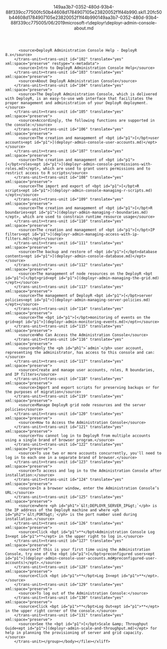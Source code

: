 <?xml version="1.0"?><xliff version="1.2" xmlns="urn:oasis:names:tc:xliff:document:1.2" xmlns:xsi="http://www.w3.org/2001/XMLSchema-instance" xsi:schemaLocation="urn:oasis:names:tc:xliff:document:1.2 xliff-core-1.2-transitional.xsd"><file datatype="xml" original="deployr-admin-console-about.md" source-language="en-US" target-language="en-US"><header><tool tool-id="mdxliff" tool-name="mdxliff" tool-version="1.0-1931010" tool-company="Microsoft" /><xliffext:skl_file_name xmlns:xliffext="urn:microsoft:content:schema:xliffextensions">149aa3b7-0352-480d-93b4-88f339cc77500fc50b44608d1784907105e23820052f1f44b990.skl</xliffext:skl_file_name><xliffext:version xmlns:xliffext="urn:microsoft:content:schema:xliffextensions">1.2</xliffext:version><xliffext:ms.openlocfilehash xmlns:xliffext="urn:microsoft:content:schema:xliffextensions">0fc50b44608d1784907105e23820052f1f44b990</xliffext:ms.openlocfilehash><xliffext:ms.sourcegitcommit xmlns:xliffext="urn:microsoft:content:schema:xliffextensions">149aa3b7-0352-480d-93b4-88f339cc7750</xliffext:ms.sourcegitcommit><xliffext:ms.lasthandoff xmlns:xliffext="urn:microsoft:content:schema:xliffextensions">05/06/2019</xliffext:ms.lasthandoff><xliffext:ms.openlocfilepath xmlns:xliffext="urn:microsoft:content:schema:xliffextensions">microsoft-r\deployr\deployr-admin-console-about.md</xliffext:ms.openlocfilepath></header><body><group id="content" extype="content"><trans-unit id="101" translate="yes" xml:space="preserve" restype="x-metadata">
          <source>DeployR Administration Console Help - DeployR 8.x</source>
        </trans-unit><trans-unit id="102" translate="yes" xml:space="preserve" restype="x-metadata">
          <source>Intro to DeployR Administration Console Help</source>
        </trans-unit><trans-unit id="103" translate="yes" xml:space="preserve">
          <source>About DeployR Administration Console</source>
        </trans-unit><trans-unit id="104" translate="yes" xml:space="preserve">
          <source>The DeployR Administration Console, which is delivered with DeployR, is an easy-to-use web interface that facilitates the proper management and administration of your DeployR deployment.</source>
        </trans-unit><trans-unit id="105" translate="yes" xml:space="preserve">
          <source>Accordingly, the following functions are supported in the console:</source>
        </trans-unit><trans-unit id="106" translate="yes" xml:space="preserve">
          <source>The creation and management of <bpt id="p1">[</bpt>user accounts<ept id="p1">](deployr-admin-console-user-accounts.md)</ept></source>
        </trans-unit><trans-unit id="107" translate="yes" xml:space="preserve">
          <source>The creation and management of <bpt id="p1">[</bpt>roles<ept id="p1">](deployr-admin-console-permissions-with-roles.md)</ept>, which are used to grant users permissions and to restrict access to R scripts</source>
        </trans-unit><trans-unit id="108" translate="yes" xml:space="preserve">
          <source>The import and export of <bpt id="p1">[</bpt>R scripts<ept id="p1">](deployr-admin-console-managing-r-scripts.md)</ept></source>
        </trans-unit><trans-unit id="109" translate="yes" xml:space="preserve">
          <source>The creation and management of <bpt id="p1">[</bpt>R boundaries<ept id="p1">](deployr-admin-managing-r-boundaries.md)</ept>, which are used to constrain runtime resource usage</source>
        </trans-unit><trans-unit id="110" translate="yes" xml:space="preserve">
          <source>The creation and management of <bpt id="p1">[</bpt>IP filters<ept id="p1">](deployr-admin-managing-access-with-ip-filters.md)</ept></source>
        </trans-unit><trans-unit id="111" translate="yes" xml:space="preserve">
          <source>The backup and restore of <bpt id="p1">[</bpt>database contents<ept id="p1">](deployr-admin-console-database.md)</ept></source>
        </trans-unit><trans-unit id="112" translate="yes" xml:space="preserve">
          <source>The management of node resources on the DeployR <bpt id="p1">[</bpt>grid<ept id="p1">](deployr-admin-managing-the-grid.md)</ept></source>
        </trans-unit><trans-unit id="113" translate="yes" xml:space="preserve">
          <source>The management of DeployR <bpt id="p1">[</bpt>server policies<ept id="p1">](deployr-admin-managing-server-policies.md)</ept></source>
        </trans-unit><trans-unit id="114" translate="yes" xml:space="preserve">
          <source>The <bpt id="p1">[</bpt>monitoring of events on the grid<ept id="p1">](deployr-admin-monitoring-events.md)</ept></source>
        </trans-unit><trans-unit id="115" translate="yes" xml:space="preserve">
          <source>Who Can Access the Administration Console</source>
        </trans-unit><trans-unit id="116" translate="yes" xml:space="preserve">
          <source>Only the <ph id="ph1">`admin`</ph> user account, representing the administrator, has access to this console and can:</source>
        </trans-unit><trans-unit id="117" translate="yes" xml:space="preserve">
          <source>Create and manage user accounts, roles, R boundaries, and IP filters</source>
        </trans-unit><trans-unit id="118" translate="yes" xml:space="preserve">
          <source>Import and export scripts for preserving backups or for the purposes of migration</source>
        </trans-unit><trans-unit id="119" translate="yes" xml:space="preserve">
          <source>Manage DeployR grid node resources and the server policies</source>
        </trans-unit><trans-unit id="120" translate="yes" xml:space="preserve">
          <source>How to Access the Administration Console</source>
        </trans-unit><trans-unit id="121" translate="yes" xml:space="preserve">
          <source>You cannot log in to DeployR from multiple accounts using a single brand of browser program.</source>
        </trans-unit><trans-unit id="122" translate="yes" xml:space="preserve">
          <source>To use two or more accounts concurrently, you'll need to log in to each one in a separate brand of browser.</source>
        </trans-unit><trans-unit id="123" translate="yes" xml:space="preserve">
          <source>To access and log in to the Administration Console after installation:</source>
        </trans-unit><trans-unit id="124" translate="yes" xml:space="preserve">
          <source>In a browser window, enter the Administration Console’s URL:</source>
        </trans-unit><trans-unit id="125" translate="yes" xml:space="preserve">
          <source>where <ph id="ph1">`&lt;DEPLOYR_SERVER_IP&gt;`</ph> is the IP address of the DeployR machine and where <ph id="ph2">`&lt;PORT&gt;`</ph> is the port number used during installation.</source>
        </trans-unit><trans-unit id="126" translate="yes" xml:space="preserve">
          <source>Click <bpt id="p1">**</bpt>Administration Console Log In<ept id="p1">**</ept> in the upper right to log in.</source>
        </trans-unit><trans-unit id="127" translate="yes" xml:space="preserve">
          <source>If this is your first time using the Administration Console, try one of the <bpt id="p1">[</bpt>preconfigured users<ept id="p1">](deployr-admin-console-user-accounts.md#preconfigured-user-accounts)</ept>.</source>
        </trans-unit><trans-unit id="128" translate="yes" xml:space="preserve">
          <source>Click <bpt id="p1">**</bpt>Log In<ept id="p1">**</ept>.</source>
        </trans-unit><trans-unit id="129" translate="yes" xml:space="preserve">
          <source>To log out of the Administration Console:</source>
        </trans-unit><trans-unit id="130" translate="yes" xml:space="preserve">
          <source>Click <bpt id="p1">**</bpt>Log Out<ept id="p1">**</ept> in the upper right corner of the console.</source>
        </trans-unit><trans-unit id="131" translate="yes" xml:space="preserve">
          <source>See the <bpt id="p1">[</bpt>Scale &amp; Throughput Guide<ept id="p1">](deployr-admin-scale-and-throughput.md)</ept> for help in planning the provisioning of server and grid capacity.</source>
        </trans-unit></group></body></file></xliff>